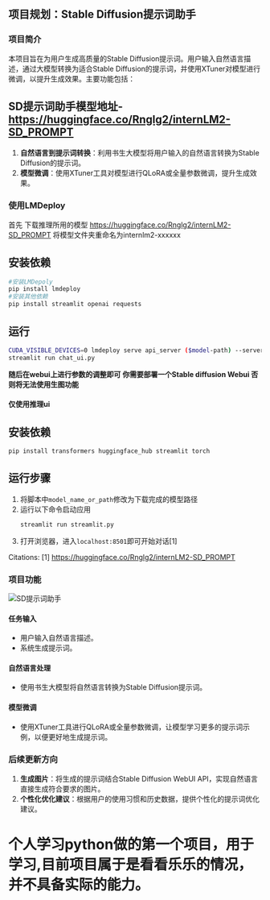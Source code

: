 ## 项目规划：Stable Diffusion提示词助手

### 项目简介
本项目旨在为用户生成高质量的Stable Diffusion提示词。用户输入自然语言描述，通过大模型转换为适合Stable Diffusion的提示词，并使用XTuner对模型进行微调，以提升生成效果。主要功能包括：
## SD提示词助手模型地址-https://huggingface.co/Rnglg2/internLM2-SD_PROMPT
1. **自然语言到提示词转换**：利用书生大模型将用户输入的自然语言转换为Stable Diffusion的提示词。
2. **模型微调**：使用XTuner工具对模型进行QLoRA或全量参数微调，提升生成效果。
### 使用LMDeploy
首先 下载推理所用的模型 https://huggingface.co/Rnglg2/internLM2-SD_PROMPT
将模型文件夹重命名为internlm2-xxxxxx
## 安装依赖
```bash
#安装LMDepoly  
pip install lmdeploy
#安装其他依赖
pip install streamlit openai requests
```
## 运行
```bash
CUDA_VISIBLE_DEVICES=0 lmdeploy serve api_server ($model-path) --server-port 23333 --api-keys internlm2
streamlit run chat_ui.py
```
**随后在webui上进行参数的调整即可**
**你需要部署一个Stable diffusion Webui 否则将无法使用生图功能**

#### 仅使用推理ui
## 安装依赖
```bash
pip install transformers huggingface_hub streamlit torch
```
## 运行步骤
1. 将脚本中`model_name_or_path`修改为下载完成的模型路径
2. 运行以下命令启动应用
   ```bash
   streamlit run streamlit.py
   ```
3. 打开浏览器，进入`localhost:8501`即可开始对话[1]

Citations:
[1] https://huggingface.co/Rnglg2/internLM2-SD_PROMPT


### 项目功能
![SD提示词助手](![QQ20240823-013054](https://github.com/user-attachments/assets/9364d154-8582-4b80-934a-b4fcde9adfa4))


#### 任务输入
- 用户输入自然语言描述。
- 系统生成提示词。

#### 自然语言处理
- 使用书生大模型将自然语言转换为Stable Diffusion提示词。

#### 模型微调
- 使用XTuner工具进行QLoRA或全量参数微调，让模型学习更多的提示词示例，以便更好地生成提示词。

### 后续更新方向
1. **生成图片**：将生成的提示词结合Stable Diffusion WebUI API，实现自然语言直接生成符合要求的图片。
2. **个性化优化建议**：根据用户的使用习惯和历史数据，提供个性化的提示词优化建议。
# 个人学习python做的第一个项目，用于学习,目前项目属于是看看乐乐的情况，并不具备实际的能力。
